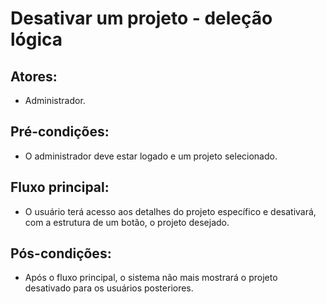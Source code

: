 # Desativar um projeto - deleção lógica

## Atores:
- Administrador.

## Pré-condições:
- O administrador deve estar logado e um projeto selecionado.

## Fluxo principal:
- O usuário terá acesso aos detalhes do projeto específico e desativará, com a estrutura de um botão, o projeto desejado.

## Pós-condições:
- Após o fluxo principal, o sistema não mais mostrará o projeto desativado para os usuários posteriores.
